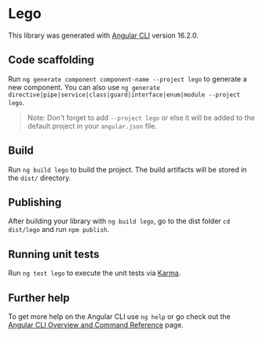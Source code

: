 # Lego

This library was generated with [Angular CLI](https://github.com/angular/angular-cli) version 16.2.0.

## Code scaffolding

Run `ng generate component component-name --project lego` to generate a new component. You can also use `ng generate directive|pipe|service|class|guard|interface|enum|module --project lego`.
> Note: Don't forget to add `--project lego` or else it will be added to the default project in your `angular.json` file. 

## Build

Run `ng build lego` to build the project. The build artifacts will be stored in the `dist/` directory.

## Publishing

After building your library with `ng build lego`, go to the dist folder `cd dist/lego` and run `npm publish`.

## Running unit tests

Run `ng test lego` to execute the unit tests via [Karma](https://karma-runner.github.io).

## Further help

To get more help on the Angular CLI use `ng help` or go check out the [Angular CLI Overview and Command Reference](https://angular.io/cli) page.
